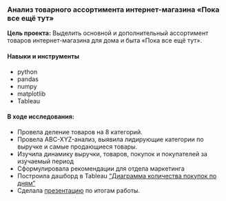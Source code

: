 ### Анализ товарного ассортимента интернет-магазина «Пока все ещё тут»

**Цель проекта:** Выделить основной и дополнительный ассортимент товаров интернет-магазина для дома и быта «Пока все ещё тут».

#### Навыки и инструменты
* python
* pandas
* numpy
* matplotlib
* Tableau

#### В ходе исследования:
- Провела деление товаров на 8 категорий.
- Провела ABC-XYZ-анализ, выявила лидирующие категории по выручке и самые продающиеся товары.
- Изучила динамику выручки, товаров, покупок и покупателей за изучаемый период
- Сформулировала рекомендации для отдела маркетинга
- Построила дашборд в Tableau [“Диаграмма количества покупок по дням”](https://public.tableau.com/app/profile/karina.lebedeva8171/viz/e-com_16828795223830/Dashboard1?publish=yes "Tableau")
- Сделала [презентацию](https://github.com/lebedka8/Portfolio/blob/main/Анализ%20товарного%20ассортимента%20интернет-магазина/Анализ%20товарного%20ассортимента%20интернет-магазина.pdf) по итогам работы.
